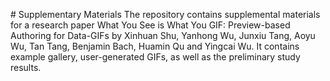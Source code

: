 #   S u p p l e m e n t a r y   M a t e r i a l s  
  
 T h e   r e p o s i t o r y   c o n t a i n s   s u p p l e m e n t a l   m a t e r i a l s   f o r   a   r e s e a r c h   p a p e r   * * W h a t   Y o u   S e e   i s   W h a t   Y o u   G I F :   P r e v i e w - b a s e d   A u t h o r i n g   f o r   D a t a - G I F s * *   b y   X i n h u a n   S h u ,   Y a n h o n g   W u ,   J u n x i u   T a n g ,   A o y u   W u ,   T a n   T a n g ,   B e n j a m i n   B a c h ,   H u a m i n   Q u   a n d   Y i n g c a i   W u .    
  
 I t   c o n t a i n s   e x a m p l e   g a l l e r y ,   u s e r - g e n e r a t e d   G I F s ,   a s   w e l l   a s   t h e   p r e l i m i n a r y   s t u d y   r e s u l t s .   